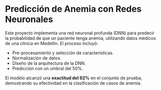 # Predicción de Anemia con Redes Neuronales

Este proyecto implementa una red neuronal profunda (DNN) para predecir la probabilidad de que un paciente tenga anemia, utilizando datos médicos de una clínica en Medellín. El proceso incluyó:

- Pre-procesamiento y selección de características.
- Normalización de datos.
- Diseño de la arquitectura de la DNN.
- Predicción con un umbral del 50%.

El modelo alcanzó una **exactitud del 92%** en el conjunto de prueba, demostrando su efectividad en la clasificación de casos de anemia.

